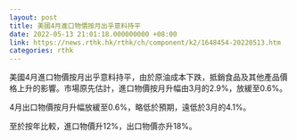```yaml
---
layout: post
title: 美國4月進口物價按月出乎意料持平
date: 2022-05-13 21:01:18.000000000 +08:00
link: https://news.rthk.hk/rthk/ch/component/k2/1648454-20220513.htm
categories: rthk
---
```


美國4月進口物價按月出乎意料持平，由於原油成本下跌，抵銷食品及其他產品價格上升的影響。市場原先估計，進口物價按月升幅由3月的2.9%，放緩至0.6%。

4月出口物價按月升幅放緩至0.6%，略低於預期，遠低於3月的4.1%。

至於按年比較，進口物價升12%，出口物價亦升18%。
